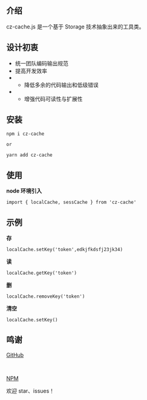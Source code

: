## 介绍

cz-cache.js 是一个基于 Storage 技术抽象出来的工具类。

## 设计初衷

- 统一团队编码输出规范
- 提高开发效率
- - 降低多余的代码输出和低级错误
- - 增强代码可读性与扩展性

## 安装

```
npm i cz-cache

or

yarn add cz-cache
```

## 使用

**node 环境引入**

```
import { localCache, sessCache } from 'cz-cache'
```

## 示例

**存**

```
localCache.setKey('token',edkjfkdsfj23jk34)
```

**读**

```
localCache.getKey('token')
```

**删**

```
localCache.removeKey('token')
```

**清空**

```
localCache.setKey()
```

## 鸣谢

<a href="https://github.com/cz-frontend/cz-cache">GitHub</a>

<br />

<a href="https://www.npmjs.com/package/cz-cache">NPM</a>

欢迎 star、issues！
